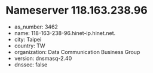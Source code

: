 # Nameserver 118.163.238.96

* as_number: 3462
* name: 118-163-238-96.hinet-ip.hinet.net.
* city: Taipei
* country: TW
* organization: Data Communication Business Group
* version: dnsmasq-2.40
* dnssec: false
